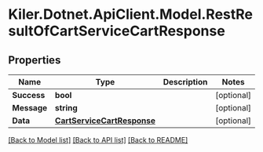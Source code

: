 # Kiler.Dotnet.ApiClient.Model.RestResultOfCartServiceCartResponse

## Properties

Name | Type | Description | Notes
------------ | ------------- | ------------- | -------------
**Success** | **bool** |  | [optional] 
**Message** | **string** |  | [optional] 
**Data** | [**CartServiceCartResponse**](CartServiceCartResponse.md) |  | [optional] 

[[Back to Model list]](../README.md#documentation-for-models) [[Back to API list]](../README.md#documentation-for-api-endpoints) [[Back to README]](../README.md)

